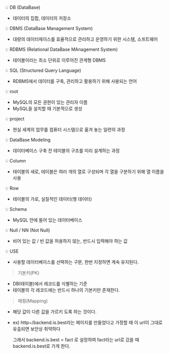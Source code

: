 💡 DB (DataBase)
- 데이터의 집합, 데이터의 저장소

💡 DBMS (DataBase Management System)
- 대량의 데이터제이스를 효율적으로 관리하고 운영하기 위한 시스템, 소프트웨어

💡 RDBMS (Relational DataBase MAnagement System)
- 테이블이라는 최소 단위로 이루어진 관계형 DBMS

💡 SQL (Structured Query Language)
- RDBMS에서 데이터를 구축, 관리하고 활용하기 위해 사용되는 언어

💡 root
- MySQL의 모든 권한이 있는 관리자 이름
- MySQL을 설치할 때 기본적으로 생성

💡 project
- 현실 세계의 업무를 컴퓨터 시스템으로 옮겨 놓는 일련의 과정

💡 DataBase Modeling
- 데이터베이스 구축 전 테이블의 구조를 미리 설계하는 과정

💡 Column
- 테이블의 세로, 테이블은 여러 개의 열로 구성되며 각 열을 구분하기 위해 열 이름을 사용

💡 Row
- 테이블의 가로, 실질적인 데이터(행 데이터)

💡 Schema
- MySQL 안에 들어 있는 데이터베이스

💡 Null / NN (Not Null)
- 비어 있는 값 / 빈 값을 허용하지 않는, 반드시 입력해야 하는 값

💡 USE
- 사용할 데이터베이스를 선택하는 구문, 한번 지정하면 계속 유지된다.

> 기본키(PK)
> 
- DB(테이블)에서 레코드를 식별하는 기준
- 테이블의 각 레코드에는 반드시 하나의 기본키만 존재한다.

> 매핑(Mapping)
> 
- 해당 값이 다른 값을 가르키 도록 하는 것이다.
- ex) http~/backend.is.best라는 페이지를 만들었다고 가정할 때 이 url이 그대로 유출되면 보안상 취약하다
    
    그래서 backend.is.best = fact 로 설정하여 fact라는 url로 갔을 때 backend.is.best로 가게 한다.
